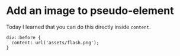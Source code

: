 # Add an image to pseudo-element

Today I learned that you can do this directly inside `content`.

    div::before {
      content: url('assets/flash.png');
    }
